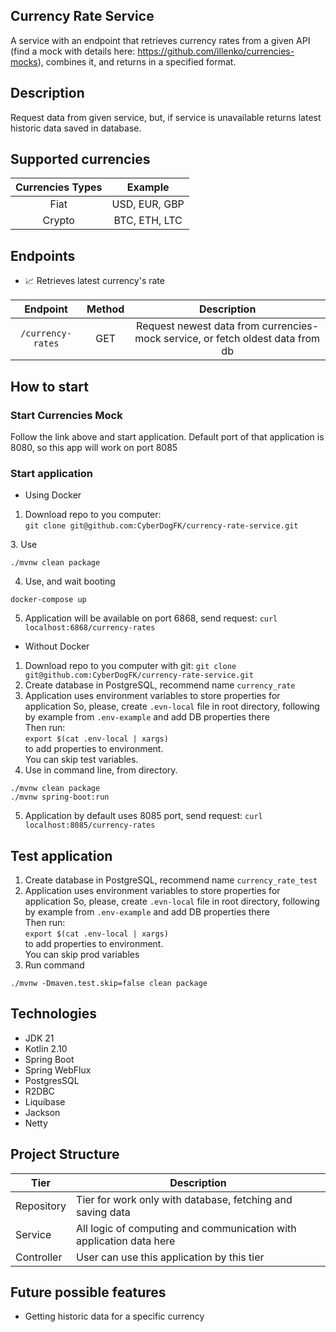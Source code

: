## Currency Rate Service

A service with an endpoint that retrieves currency rates from a given API (find a
mock with details here: https://github.com/illenko/currencies-mocks), combines it, and
returns in a specified format.

## Description

Request data from given service, but, if service is unavailable
returns latest historic data saved in database.

## Supported currencies

| Currencies Types |    Example    |
|:----------------:|:-------------:|
|       Fiat       | USD, EUR, GBP |
|      Crypto      | BTC, ETH, LTC |

## Endpoints

- :chart_with_upwards_trend: Retrieves latest currency's rate
 
|     Endpoint      | Method |                                  Description                                   |
|:-----------------:|:------:|:------------------------------------------------------------------------------:|
| `/currency-rates` |  GET   | Request newest data from currencies-mock service, or fetch oldest data from db |

## How to start

### Start Currencies Mock

Follow the link above and start application. Default port of that application is 8080, so
this app will work on port 8085

### Start application
- Using Docker

1. Download repo to you computer: </br>
`git clone git@github.com:CyberDogFK/currency-rate-service.git`

[//]: # (2. Application uses environment variables to store properties for application)

[//]: # (   So, please, create `.evn-local` file in root directory, following by example from `.env-example` and add DB properties there </br>)

[//]: # (   Then run: </br>`export $&#40;cat .env-local | xargs&#41;`</br> to add properties to environment)
3. Use
````
./mvnw clean package
````
4. Use, and wait booting
````
docker-compose up
````
5. Application will be available on port 6868, send request: `curl localhost:6868/currency-rates`

- Without Docker

1. Download repo to you computer with git:
`git clone git@github.com:CyberDogFK/currency-rate-service.git`
2. Create database in PostgreSQL, recommend name `currency_rate`
3. Application uses environment variables to store properties for application
So, please, create `.evn-local` file in root directory, following by example from `.env-example` and add DB properties there </br>
Then run: </br>`export $(cat .env-local | xargs)`</br> to add properties to environment. </br> You can skip test variables.
4. Use in command line, from directory.
```
./mvnw clean package
./mvnw spring-boot:run
```
5. Application by default uses 8085 port, send request: `curl localhost:8085/currency-rates`

## Test application

1. Create database in PostgreSQL, recommend name `currency_rate_test`
2. Application uses environment variables to store properties for application
   So, please, create `.evn-local` file in root directory, following by example from `.env-example` and add DB properties there </br>
   Then run: </br>`export $(cat .env-local | xargs)`</br> to add properties to environment. </br> You can skip prod variables
3. Run command
```
./mvnw -Dmaven.test.skip=false clean package
```

## Technologies

- JDK 21
- Kotlin 2.10
- Spring Boot
- Spring WebFlux
- PostgresSQL
- R2DBC
- Liquibase
- Jackson
- Netty

## Project Structure

| Tier       | Description                                                         |
|------------|---------------------------------------------------------------------|
| Repository | Tier for work only with database, fetching and saving data          |
| Service    | All logic of computing and communication with application data here |
| Controller | User can use this application by this tier                          |

## Future possible features

- Getting historic data for a specific currency
